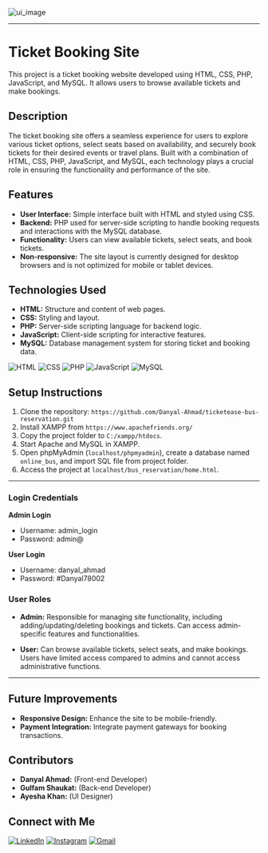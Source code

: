 ![ui_image](https://github.com/Danyal-Ahmad/bus_reservation/assets/75643229/e6ad4872-a87b-46a9-9235-bc4e517241ba)

---
# Ticket Booking Site
This project is a ticket booking website developed using HTML, CSS, PHP, JavaScript, and MySQL. It allows users to browse available tickets and make bookings.

## Description

The ticket booking site offers a seamless experience for users to explore various ticket options, select seats based on availability, and securely book tickets for their desired events or travel plans. Built with a combination of HTML, CSS, PHP, JavaScript, and MySQL, each technology plays a crucial role in ensuring the functionality and performance of the site.

## Features

- **User Interface:** Simple interface built with HTML and styled using CSS.
- **Backend:** PHP used for server-side scripting to handle booking requests and interactions with the MySQL database.
- **Functionality:** Users can view available tickets, select seats, and book tickets.
- **Non-responsive:** The site layout is currently designed for desktop browsers and is not optimized for mobile or tablet devices.

## Technologies Used

- **HTML:** Structure and content of web pages.
- **CSS:** Styling and layout.
- **PHP:** Server-side scripting language for backend logic.
- **JavaScript:** Client-side scripting for interactive features.
- **MySQL:** Database management system for storing ticket and booking data.

![HTML](https://img.shields.io/badge/HTML5-E34F26?logo=html5&logoColor=white) 
![CSS](https://img.shields.io/badge/CSS-1572B6?logo=css3&logoColor=white) 
![PHP](https://img.shields.io/badge/PHP-777BB4?logo=php&logoColor=white)
![JavaScript](https://img.shields.io/badge/JavaScript-F7DF1E?logo=javascript&logoColor=black)
![MySQL](https://img.shields.io/badge/MySQL-4479A1?logo=mysql&logoColor=white)

## Setup Instructions

1. Clone the repository: `https://github.com/Danyal-Ahmad/ticketease-bus-reservation.git`
2. Install XAMPP from `https://www.apachefriends.org/`
3. Copy the project folder to `C:/xampp/htdocs`.
4. Start Apache and MySQL in XAMPP.
5. Open phpMyAdmin (`localhost/phpmyadmin`), create a database named `online_bus`, and import SQL file from project folder.
6. Access the project at `localhost/bus_reservation/home.html`.

---

### Login Credentials

**Admin Login**
- Username: admin_login
- Password: admin@

**User Login**
- Username: danyal_ahmad
- Password: #Danyal78002

### User Roles

- **Admin:** Responsible for managing site functionality, including adding/updating/deleting bookings and tickets. Can access admin-specific features and functionalities.
  
- **User:** Can browse available tickets, select seats, and make bookings. Users have limited access compared to admins and cannot access administrative functions.
---

## Future Improvements

- **Responsive Design:** Enhance the site to be mobile-friendly.
- **Payment Integration:** Integrate payment gateways for booking transactions.

## Contributors

- **Danyal Ahmad:** (Front-end Developer)
- **Gulfam Shaukat:** (Back-end Developer)
- **Ayesha Khan:** (UI Designer)


## Connect with Me

[![LinkedIn](https://img.shields.io/badge/LinkedIn-0077B5?logo=linkedin&logoColor=white)](https://pk.linkedin.com/in/danyal-ahmaad)
[![Instagram](https://img.shields.io/badge/Instagram-E4405F?logo=instagram&logoColor=white)](https://www.instagram.com/denial_khxn/)
[![Gmail](https://img.shields.io/badge/Gmail-D14836?logo=gmail&logoColor=white)](mailto:danyalahmaad.pjb@gmail.com)

